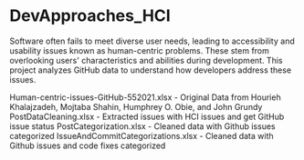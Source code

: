 # DevApproaches_HCI
Software often fails to meet diverse user needs, leading to accessibility and usability issues known as human-centric problems. These stem from overlooking users' characteristics and abilities during development. This project analyzes GitHub data to understand how developers address these issues.

Human-centric-issues-GitHub-552021.xlsx - Original Data from Hourieh Khalajzadeh, Mojtaba Shahin, Humphrey O. Obie, and John Grundy
PostDataCleaning.xlsx - Extracted issues with HCI issues and get GitHub issue status
PostCategorization.xlsx - Cleaned data with Github issues categorized
IssueAndCommitCategorizations.xlsx - Cleaned data with Github issues and code fixes categorized
